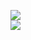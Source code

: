 [![](https://img.shields.io/badge/Made%20With-Github%20Spray-lightgrey.svg?style=for-the-badge&logo=github)](https://github.com/Annihil/github-spray#2383)  
[![](https://i.imgur.com/2DrTn0Z.gif)](https://github.com/Annihil/github-spray)